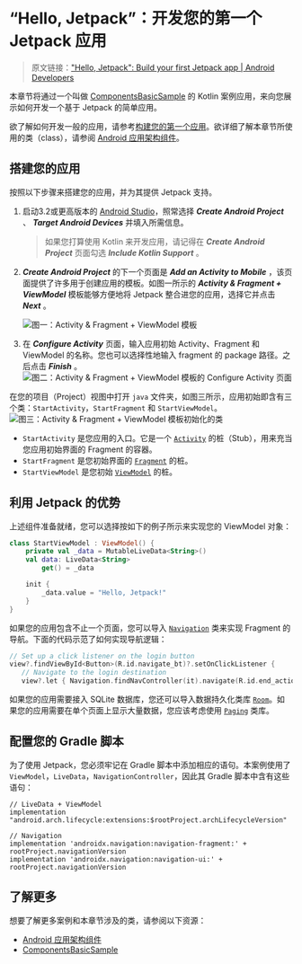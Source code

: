 # “Hello, Jetpack”：开发您的第一个 Jetpack 应用
> 原文链接：["Hello, Jetpack": Build your first Jetpack app  |  Android Developers](https://developer.android.google.cn/jetpack/docs/getting-started)

本章节将通过一个叫做 [ComponentsBasicSample](https://developer.android.google.cn/jetpack/docs/ComponentsBasicSample.zip) 的 Kotlin 案例应用，来向您展示如何开发一个基于 Jetpack 的简单应用。

欲了解如何开发一般的应用，请参考[构建您的第一个应用](https://developer.android.google.cn/training/basics/firstapp/)。欲详细了解本章节所使用的类（class），请参阅 [Android 应用架构组件](https://developer.android.google.cn/jetpack/arch/)。

## 搭建您的应用
按照以下步骤来搭建您的应用，并为其提供 Jetpack 支持。

1. 启动3.2或更高版本的 [Android Studio](https://developer.android.google.cn/studio/preview)，照常选择 ***Create Android Project*** 、 ***Target Android Devices*** 并填入所需信息。

    > 如果您打算使用 Kotlin 来开发应用，请记得在 ***Create Android Project*** 页面勾选 ***Include Kotlin Support*** 。

2. ***Create Android Project*** 的下一个页面是 ***Add an Activity to Mobile*** ，该页面提供了许多用于创建应用的模板。如图一所示的 ***Activity & Fragment + ViewModel*** 模板能够方便地将 Jetpack 整合进您的应用，选择它并点击 ***Next*** 。
    
    ![图一：Activity & Fragment + ViewModel 模板](https://developer.android.google.cn/static/images/jetpack/gs-1.png)

3. 在 ***Configure Activity*** 页面，输入应用初始 Activity、Fragment 和 ViewModel 的名称。您也可以选择性地输入 fragment 的 package 路径。之后点击 ***Finish*** 。
    ![图二：Activity & Fragment + ViewModel 模板的 Configure Activity 页面](https://developer.android.google.cn/static/images/jetpack/gs-2.png)

在您的项目（Project）视图中打开 `java` 文件夹，如图三所示，应用初始即含有三个类：`StartActivity`，`StartFragment` 和 `StartViewModel`。
    ![图三：Activity & Fragment + ViewModel 模板初始化的类](https://developer.android.google.cn/static/images/jetpack/gs-3.png)

- `StartActivity` 是您应用的入口。它是一个 [`Activity`](https://developer.android.google.cn/reference/android/app/Activity) 的桩（Stub），用来充当您应用初始界面的 Fragment 的容器。
- `StartFragment` 是您初始界面的 [`Fragment`](https://developer.android.google.cn/reference/android/app/Fragment) 的桩。
- `StartViewModel` 是您初始 [`ViewModel`](https://developer.android.google.cn/reference/android/arch/lifecycle/ViewModel) 的桩。

## 利用 Jetpack 的优势
上述组件准备就绪，您可以选择按如下的例子所示来实现您的 ViewModel 对象：

```Kotlin
class StartViewModel : ViewModel() {
    private val _data = MutableLiveData<String>()
    val data: LiveData<String>
        get() = _data

    init {
        _data.value = "Hello, Jetpack!"
    }
}
```

如果您的应用包含不止一个页面，您可以导入 [`Navigation`](https://developer.android.google.cn/topic/libraries/architecture/navigation) 类来实现 Fragment 的导航。下面的代码示范了如何实现导航逻辑：

```Kotlin
// Set up a click listener on the login button
view?.findViewById<Button>(R.id.navigate_bt)?.setOnClickListener {
   // Navigate to the login destination
   view?.let { Navigation.findNavController(it).navigate(R.id.end_action) }
```

如果您的应用需要接入 SQLite 数据库，您还可以导入数据持久化类库 [`Room`](https://developer.android.google.cn/reference/android/arch/persistence/room/Room)。如果您的应用需要在单个页面上显示大量数据，您应该考虑使用 [`Paging`](https://developer.android.google.cn/topic/libraries/architecture/paging) 类库。

## 配置您的 Gradle 脚本
为了使用 Jetpack，您必须牢记在 Gradle 脚本中添加相应的语句。本案例使用了 `ViewModel`，`LiveData`，`NavigationController`，因此其 Gradle 脚本中含有这些语句：

```Gradle
// LiveData + ViewModel
implementation "android.arch.lifecycle:extensions:$rootProject.archLifecycleVersion"

// Navigation
implementation 'androidx.navigation:navigation-fragment:' + rootProject.navigationVersion
implementation 'androidx.navigation:navigation-ui:' + rootProject.navigationVersion
```

## 了解更多

想要了解更多案例和本章节涉及的类，请参阅以下资源：
- [Android 应用架构组件](https://developer.android.google.cn/jetpack/arch/)
- [ComponentsBasicSample](https://developer.android.google.cn/jetpack/docs/ComponentsBasicSample.zip)

